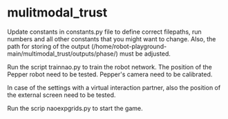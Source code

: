 

# mulitmodal_trust


Update constants in constants.py file to define correct filepaths, run numbers and all other constants that you might want to change. Also, the path for storing of the output (/home/robot-playground-main/multimodal_trust/outputs/phase/) must be adjusted.

Run the script trainnao.py to train the robot network. The position of the Pepper robot need to be tested. Pepper's camera need to be calibrated.

In case of the settings with a virtual interaction partner, also the position of the external screen need to be tested.

Run the scrip naoexpgrids.py to start the game.









